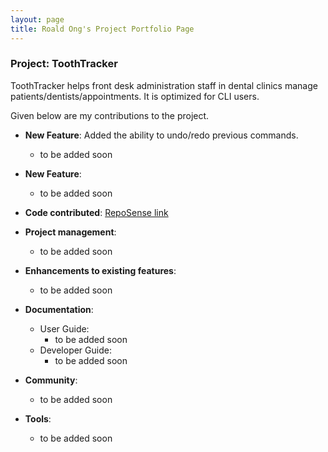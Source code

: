 ```yaml
---
layout: page
title: Roald Ong's Project Portfolio Page
---
```


### Project: ToothTracker

ToothTracker helps front desk administration staff in dental clinics manage
patients/dentists/appointments. It is optimized for CLI users.

Given below are my contributions to the project.

* **New Feature**: Added the ability to undo/redo previous commands.
    * to be added soon
* **New Feature**:
    * to be added soon


* **Code contributed**: [RepoSense link]()

* **Project management**:
    * to be added soon

* **Enhancements to existing features**:
    * to be added soon

* **Documentation**:
    * User Guide:
      * to be added soon
    * Developer Guide:
        * to be added soon

* **Community**:
    * to be added soon

* **Tools**:
    * to be added soon

